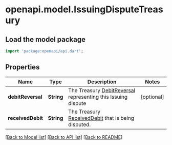 # openapi.model.IssuingDisputeTreasury

## Load the model package
```dart
import 'package:openapi/api.dart';
```

## Properties
Name | Type | Description | Notes
------------ | ------------- | ------------- | -------------
**debitReversal** | **String** | The Treasury [DebitReversal](https://stripe.com/docs/api/treasury/debit_reversals) representing this Issuing dispute | [optional] 
**receivedDebit** | **String** | The Treasury [ReceivedDebit](https://stripe.com/docs/api/treasury/received_debits) that is being disputed. | 

[[Back to Model list]](../README.md#documentation-for-models) [[Back to API list]](../README.md#documentation-for-api-endpoints) [[Back to README]](../README.md)


